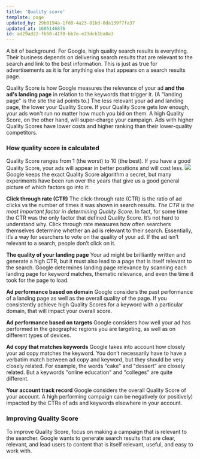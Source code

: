 ```yaml
---
title: 'Quality score'
template: page
updated_by: 29b0194a-1fd0-4a23-81bd-0da139f7fa37
updated_at: 1605146876
id: ad29ad22-fb50-41f0-bb7e-e23dcb1ba8a3
---
```

A bit of background. For Google, high quality search results is everything. Their business depends on delivering search results that are relevant to the search and link to the best information. This is just as true for advertisements as it is for anything else that appears on a search results page. 

Quality Score is how Google measures the relevance of your ad **and the ad's landing page** in relation to the keywords that trigger it. (A "landing page" is the site the ad points to.) The less relevant your ad and landing page, the lower your Quality Score. If your Quality Score gets low enough, your ads won't run no matter how much you bid on them. A high Quality Score, on the other hand, will super-charge your campaign. Ads with higher Quality Scores have lower costs and higher ranking than their lower-quality competitors.

### How quality score is calculated

Quality Score ranges from 1 (the worst) to 10 (the best). If you have a good Quality Score, your ads will appear in better positions and will cost less.</span> ![](https://blog.adfury.io/wp-content/uploads/pexels-photo-186461.jpeg)Google keeps the exact Quality Score algorithm a secret, but many experiments have been run over the years that give us a good general picture of which factors go into it:

**Click through rate (CTR)** The click-through rate (CTR) is the ratio of ad clicks vs the number of times it was shown in search results. _The CTR is the most important factor in determining Quality Score_. In fact, for some time the CTR was the only factor that defined Quality Score. It’s not hard to understand why. Click through rate measures how often searchers themselves determine whether an ad is relevant to their search. Essentially, it’s a way for searchers to vote on the quality of your ad. If the ad isn’t relevant to a search, people don’t click on it.

**The quality of your landing page** Your ad might be brilliantly written and generate a high CTR, but it must also lead to a page that is itself relevant to the search. Google determines landing page relevance by scanning each landing page for keyword matches, thematic relevance, and even the time it took for the page to load. 

**Ad performance based on domain** Google considers the past performance of a landing page as well as the overall quality of the page. If you consistently achieve high Quality Scores for a keyword with a particular domain, that will impact your overall score. 

**Ad performance based on targets** Google considers how well your ad has performed in the geographic regions you are targeting, as well as on different types of devices.

**Ad copy that matches keywords** Google takes into account how closely your ad copy matches the keyword. You don’t necessarily have to have a verbatim match between ad copy and keyword, but they should be very closely related. For example, the words "cake" and "dessert" are closely related. But a keywords "online education" and "colleges" are quite different.

**Your account track record** Google considers the overall Quality Score of your account. A high performing campaign can be negatively (or positively) impacted by the CTRs of ads and keywords elsewhere in your account.  

### Improving Quality Score

To improve Quality Score, focus on making a campaign that is relevant to the searcher. Google wants to generate search results that are clear, relevant, and lead users to content that is itself relevant, useful, and easy to work with.